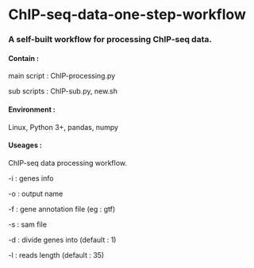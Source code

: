 # ChIP-seq-data-one-step-workflow

### A self-built workflow for processing ChIP-seq data.

#### Contain :

main script : ChIP-processing.py

sub scripts : ChIP-sub.py, new.sh

#### Environment : 

Linux, Python 3+, pandas, numpy

#### Useages :

ChIP-seq data processing workflow.

  -i : genes info
  
  -o : output name
  
  -f : gene annotation file (eg : gtf)
  
  -s : sam file
  
  -d : divide genes into <int> (default : 1)
  
  -l : reads length (default : 35)
  
